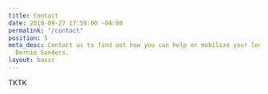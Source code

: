 ```yaml
---
title: Contact
date: 2019-09-27 17:59:00 -04:00
permalink: "/contact"
position: 5
meta_desc: Contact us to find out how you can help or mobilize your local to support
  Bernie Sanders.
layout: basic
---
```


TKTK